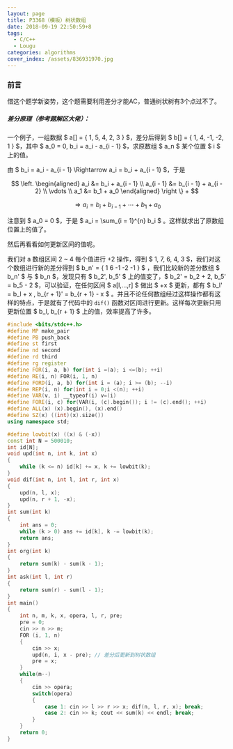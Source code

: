 ```yaml
---
layout: page
title: P3368（模板）树状数组
date: 2018-09-19 22:50:59+8
tags:
  - C/C++
  - Lougu
categories: algorithms
cover_index: /assets/836931970.jpg
---
```


### 前言

借这个题学新姿势，这个题需要利用差分才能AC，普通树状树有3个点过不了。

##### 差分原理（参考题解区大佬）：

一个例子，一组数据 $ a[] = { 1, 5, 4, 2, 3 } $，差分后得到 $ b[] = { 1, 4, -1, -2, 1 } $，其中 $ a_0 = 0, b_i = a_i - a_{i - 1} $，求原数组 $ a_n $ 某个位置 $ i $ 上的值。

由 $ b_i = a_i - a_{i - 1} \Rightarrow a_i = b_i + a_{i - 1} $，于是

$$
\left.
\begin{aligned}
a_i &= b_i + a_{i - 1} \\
a_{i - 1} &= b_{i - 1} + a_{i - 2} \\
\vdots \\
a_1 &= b_1 + a_0
\end{aligned} \right
\} + 
$$

$$ \Rightarrow  a_i = b_i + b_{i - 1} + \cdots + b_1 + a_0 $$ 

注意到 $ a_0 = 0 $，于是 $ a_i = \sum_{i = 1}^{n} b_i $ 。这样就求出了原数组位置上的值了。

然后再看看如何更新区间的值呢。

我们对 a 数组区间 2 ~ 4 每个值进行 +2 操作，得到 $ 1, 7, 6, 4, 3 $，我们对这个数组进行新的差分得到 $ b_n' = { 1 6 -1 -2 -1 } $ ，我们比较新的差分数组 $ b_n' $ 与 $ b_n $，发现只有 $ b_2', b_5' $ 上的值变了，$ b_2' = b_2 + 2, b_5' = b_5 - 2 $，可以验证，在任何区间 $ a[l,...,r] $ 做出 $ +x $ 更新，都有 $ b_l' = b_l + x , b_{r + 1}' = b_{r + 1} - x $ 。并且不论任何数组经过这样操作都有这样的特点，于是就有了代码中的 `dif()` 函数对区间进行更新。这样每次更新只用更新位置 $ b_l, b_{r + 1} $ 上的值，效率提高了许多。

```C++
#include <bits/stdc++.h>
#define MP make_pair
#define PB push_back
#define st first
#define nd second
#define rd third
#define rg register
#define FOR(i, a, b) for(int i =(a); i <=(b); ++i)
#define RE(i, n) FOR(i, 1, n)
#define FORD(i, a, b) for(int i = (a); i >= (b); --i)
#define REP(i, n) for(int i = 0;i <(n); ++i)
#define VAR(v, i) __typeof(i) v=(i)
#define FORE(i, c) for(VAR(i, (c).begin()); i != (c).end(); ++i)
#define ALL(x) (x).begin(), (x).end()
#define SZ(x) ((int)(x).size())
using namespace std;

#define lowbit(x) ((x) & (-x))
const int N = 500010;
int id[N];
void upd(int n, int k, int x)
{
    while (k <= n) id[k] += x, k += lowbit(k);
}
void dif(int n, int l, int r, int x)
{
    upd(n, l, x);
    upd(n, r + 1, -x);
}
int sum(int k)
{
    int ans = 0;
    while (k > 0) ans += id[k], k -= lowbit(k);
    return ans;
}
int org(int k)
{
    return sum(k) - sum(k - 1);
}
int ask(int l, int r)
{
    return sum(r) - sum(l - 1);
}
int main()
{
    int n, m, k, x, opera, l, r, pre;
    pre = 0;
    cin >> n >> m;
    FOR (i, 1, n)
    {
        cin >> x;
        upd(n, i, x - pre); // 差分后更新到树状数组
        pre = x;
    }
    while(m--)
    {
        cin >> opera;
        switch(opera)
        {
            case 1: cin >> l >> r >> x; dif(n, l, r, x); break;
            case 2: cin >> k; cout << sum(k) << endl; break;
        }
    }
    return 0;
}
```